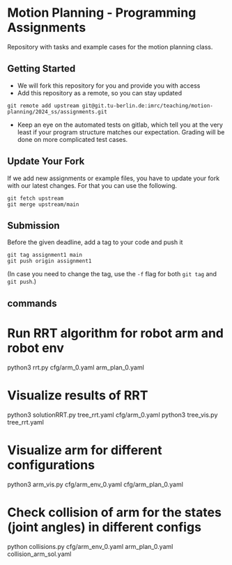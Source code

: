 # Motion Planning - Programming Assignments

Repository with tasks and example cases for the motion planning class.

## Getting Started

* We will fork this repository for you and provide you with access
* Add this repository as a remote, so you can stay updated

```
git remote add upstream git@git.tu-berlin.de:imrc/teaching/motion-planning/2024_ss/assignments.git
```

* Keep an eye on the automated tests on gitlab, which tell you at the very least if your program structure matches our expectation. Grading will be done on more complicated test cases.
  
## Update Your Fork

If we add new assignments or example files, you have to update your fork with our latest changes. For that you can use the following.

```
git fetch upstream
git merge upstream/main
```

## Submission

Before the given deadline, add a tag to your code and push it

```
git tag assignment1 main
git push origin assignment1
```

(In case you need to change the tag, use the `-f` flag for both `git tag` and `git push`.)


## commands
# Run RRT algorithm for robot arm and robot env
 python3 rrt.py cfg/arm_0.yaml arm_plan_0.yaml
# Visualize results of RRT 
 python3 solutionRRT.py tree_rrt.yaml cfg/arm_0.yaml
 python3 tree_vis.py tree_rrt.yaml
# Visualize arm for different configurations
 python3 arm_vis.py cfg/arm_env_0.yaml cfg/arm_plan_0.yaml
# Check collision of arm for the states (joint angles) in different configs
 python collisions.py cfg/arm_env_0.yaml arm_plan_0.yaml collision_arm_sol.yaml
